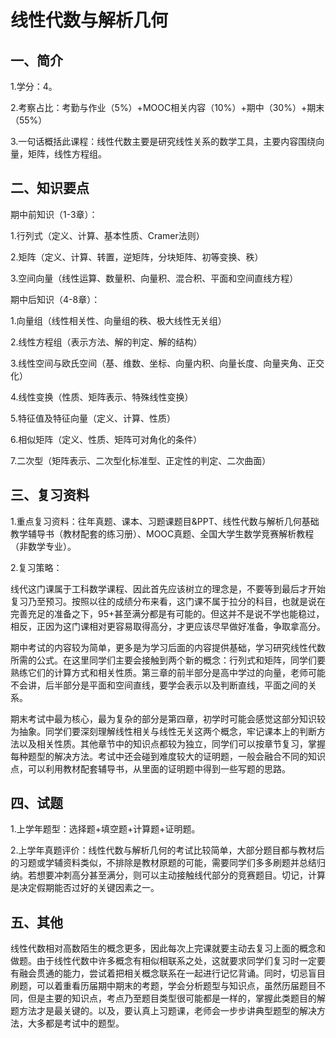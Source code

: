 #  线性代数与解析几何

##  一、简介

   1.学分：4。

   2.考察占比：考勤与作业（5%）+MOOC相关内容（10%）+期中（30%）+期末（55%）

   3.一句话概括此课程：线性代数主要是研究线性关系的数学工具，主要内容围绕向量，矩阵，线性方程组。

 

##  二、知识要点

   期中前知识（1-3章）：

   1.行列式（定义、计算、基本性质、Cramer法则）

   2.矩阵（定义、计算、转置，逆矩阵，分块矩阵、初等变换、秩）

   3.空间向量（线性运算、数量积、向量积、混合积、平面和空间直线方程）

   期中后知识（4-8章）：

   1.向量组（线性相关性、向量组的秩、极大线性无关组）

   2.线性方程组（表示方法、解的判定、解的结构）

   3.线性空间与欧氏空间（基、维数、坐标、向量内积、向量长度、向量夹角、正交化）

   4.线性变换（性质、矩阵表示、特殊线性变换）

   5.特征值及特征向量（定义、计算、性质）

   6.相似矩阵（定义、性质、矩阵可对角化的条件）

   7.二次型（矩阵表示、二次型化标准型、正定性的判定、二次曲面）

 

##  三、复习资料

   1.重点复习资料：往年真题、课本、习题课题目&PPT、线性代数与解析几何基础教学辅导书（教材配套的练习册）、MOOC真题、全国大学生数学竞赛解析教程（非数学专业）。

   2.复习策略：

   线代这门课属于工科数学课程、因此首先应该树立的理念是，不要等到最后才开始复习乃至预习。按照以往的成绩分布来看，这门课不属于拉分的科目，也就是说在完善充足的准备之下，95+甚至满分都是有可能的。但这并不是说不学也能稳过，相反，正因为这门课相对更容易取得高分，才更应该尽早做好准备，争取拿高分。

   期中考试的内容较为简单，更多是为学习后面的内容提供基础，学习研究线性代数所需的公式。在这里同学们主要会接触到两个新的概念：行列式和矩阵，同学们要熟练它们的计算方式和相关性质。第三章的前半部分是高中学过的向量，老师可能不会讲，后半部分是平面和空间直线，要学会表示以及判断直线，平面之间的关系。

   期末考试中最为核心，最为复杂的部分是第四章，初学时可能会感觉这部分知识较为抽象。同学们要深刻理解线性相关与线性无关这两个概念，牢记课本上的判断方法以及相关性质。其他章节中的知识点都较为独立，同学们可以按章节复习，掌握每种题型的解决方法。考试中还会碰到难度较大的证明题，一般会融合不同的知识点，可以利用教材配套辅导书，从里面的证明题中得到一些写题的思路。

 

##  四、试题

   1.上学年题型：选择题+填空题+计算题+证明题。

   2.上学年真题评价：线性代数与解析几何的考试比较简单，大部分题目都与教材后的习题或学辅资料类似，不排除是教材原题的可能，需要同学们多多刷题并总结归纳。若想要冲刺高分甚至满分，则可以主动接触线代部分的竞赛题目。切记，计算是决定假期能否过好的关键因素之一。

 

##  五、其他

   线性代数相对高数陌生的概念更多，因此每次上完课就要主动去复习上面的概念和做题。由于线性代数中许多概念有相似相联系之处，这就要求同学们复习时一定要有融会贯通的能力，尝试着把相关概念联系在一起进行记忆背诵。同时，切忌盲目刷题，可以着重看历届期中期末的考题，学会分析题型与知识点，虽然历届题目不同，但是主要的知识点，考点乃至题目类型很可能都是一样的，掌握此类题目的解题方法才是最关键的。以及，要认真上习题课，老师会一步步讲典型题型的解决方法，大多都是考试中的题型。

